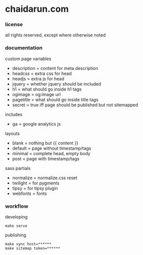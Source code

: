 # chaidarun.com

### license

all rights reserved, except where otherwise noted

### documentation

custom page variables

- description = content for meta description
- headcss = extra css for head
- headjs = extra js for head
- jquery = whether jquery should be included
- h1 = what should go inside h1 tags
- ogimage = og:image url
- pagetitle = what should go inside title tags
- secret = true iff page should be published but not sitemapped

includes

- ga = google analytics js

layouts

- blank = nothing but {{ content }}
- default = page without timestamp/tags
- minimal = complete head, empty body
- post = page with timestamp/tags

sass partials

- normalize = normalize.css reset
- twilight = for pygments
- tipsy = for tipsy plugin
- webfonts = fonts

### workflow

developing

```shell
make serve
```

publishing

```shell
make sync host=******
make sitemap token=******
```
